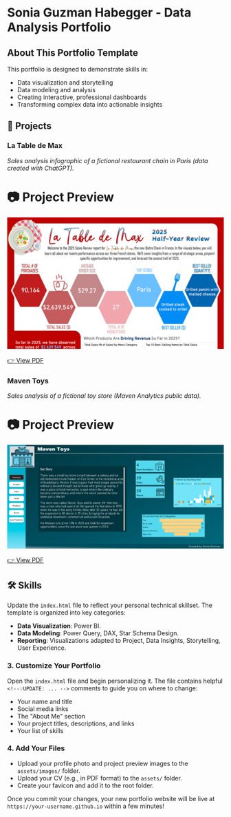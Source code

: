 # Sonia Guzman Habegger - Data Analysis Portfolio

<!--Welcome! This repository contains the complete template for a professional, one-page data analysis portfolio website, hosted for free on GitHub Pages. -->

## About This Portfolio Template

This portfolio is designed to demonstrate skills in:
- Data visualization and storytelling
- Data modeling and analysis
- Creating interactive, professional dashboards
- Transforming complex data into actionable insights

## 🚀 Projects

<!This template is set up to showcase your best work. You can easily customize the project cards in the `index.html` file. -->

### La Table de Max
*Sales analysis infographic of a fictional restaurant chain in Paris (data created with ChatGPT).*

# 📷 Project Preview
![Project Screenshot](./La_Table_de_Max_screenshot.png)

<a class="github-button"
   href="[https://github.com/your-username/your-repo-name](https://github.com/soniaguzmanhabegger/La-Table-de-Max)"
   data-icon="octicon-star"
   data-size="large"
   aria-label="Star your-repo-name on GitHub">

👉 [View PDF](./La_Table_de_Max.pdf)



<a href="(https://github.com/soniaguzmanhabegger/La-Table-de-Max)" target="_blank" title="GitHub"><i class="fab fa-github"></i></a>


### Maven Toys
*Sales analysis of a fictional toy store (Maven Analytics public data).*

# 📷 Project Preview
![Project Screenshot](./Maven_Toys.png)


<a class="github-button"
   href="[https://github.com/your-username/your-repo-name](https://github.com/soniaguzmanhabegger/La-Table-de-Max)"
   data-icon="octicon-star"
   data-size="large"
   aria-label="Star your-repo-name on GitHub">

👉 [View PDF](./La_Table_de_Max.pdf)



## 🛠️ Skills

Update the `index.html` file to reflect your personal technical skillset. The template is organized into key categories:

- **Data Visualization**: Power BI.
- **Data Modeling**: Power Query, DAX, Star Schema Design.
- **Reporting**: Visualizations adapted to Project, Data Insights, Storytelling, User Experience.
<!--- **Data Analysis**: SQL, Python (Pandas), R, Excel, etc.-->


### 3. Customize Your Portfolio
Open the `index.html` file and begin personalizing it. The file contains helpful `<!--💡UPDATE: ... -->` comments to guide you on where to change:
- Your name and title
- Social media links
- The "About Me" section
- Your project titles, descriptions, and links
- Your list of skills

### 4. Add Your Files
- Upload your profile photo and project preview images to the `assets/images/` folder.
- Upload your CV (e.g., in PDF format) to the `assets/` folder.
- Create your favicon and add it to the root folder.

Once you commit your changes, your new portfolio website will be live at `https://your-username.github.io` within a few minutes!
